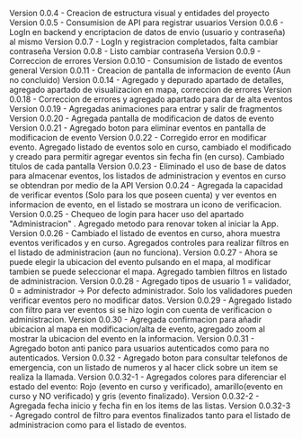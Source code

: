 Version 0.0.4 - Creacion de estructura visual y entidades del proyecto
Version 0.0.5 - Consumision de API para registrar usuarios
Version 0.0.6 - LogIn en backend y encriptacion de datos de envio (usuario y contraseña) al mismo
Version 0.0.7 - LogIn y registracion completados, falta cambiar contraseña
Version 0.0.8 - Listo cambiar contraseña
Version 0.0.9 - Correccion de errores
Version 0.0.10 - Consumision de listado de eventos general
Version 0.0.11 - Creacion de pantalla de informacion de evento (Aun no concluido)
Version 0.0.14 - Agregado y depurado apartado de detalles, agregado apartado de visualizacion en mapa, correccion de errores
Version 0.0.18 - Correccion de errores y agregado apartado para dar de alta eventos
Version 0.0.19 - Agregadas animaciones para entrar y salir de fragmentos
Version 0.0.20 - Agregada pantalla de modificacion de datos de evento
Version 0.0.21 - Agregado boton para eliminar eventos en pantalla de modificacion de evento
Version 0.0.22 - Corregido error en modificar evento. Agregado listado de eventos solo en curso, cambiado el modificado y creado para permitir agregar eventos sin fecha fin (en curso). Cambiado titulos de cada pantalla
Version 0.0.23 - Eliminado el uso de base de datos para almacenar eventos, los listados de administracion y eventos en curso se obtendran por medio de la API
Version 0.0.24 - Agregada la capacidad de verificar eventos (Solo para los que poseen cuenta) y ver eventos en informacion de evento, en el listado se mostrara un icono de verificacion.
Version 0.0.25 - Chequeo de login para hacer uso del apartado "Administracion" . Agregado metodo para renovar token al iniciar la App.
Version 0.0.26 - Cambiado el listado de eventos en curso, ahora muestra eventos verificados y en curso. Agregados controles para realizar filtros en el listado de administracion (aun no funciona).
Version 0.0.27 - Ahora se puede elegir la ubicacion del evento pulsando en el mapa, al modificar tambien se puede seleccionar el mapa. Agregado tambien filtros en listado de administracion.
Version 0.0.28 - Agregado tipos de usuario 1 = validador, 0 = administrador -> Por defecto administrador. Solo los validadores pueden verificar eventos pero no modificar datos.
Version 0.0.29 - Agregado listado con filtro para ver eventos si se hizo login con cuenta de verificacion o administracion.
Version 0.0.30 - Agregada confirmacion para añadir ubicacion al mapa en modificacion/alta de evento, agregado zoom al mostrar la ubicacion del evento en la informacion.
Version 0.0.31 - Agregado boton anti panico para usuarios autenticados como para no autenticados.
Version 0.0.32 - Agregado boton para consultar telefonos de emergencia, con un listado de numeros y al hacer click sobre un item se realiza la llamada.
Version 0.0.32-1 - Agregados colores para diferenciar el estado del evento: Rojo (evento en curso y verificado), amarillo(evento en curso y NO verificado) y gris (evento finalizado).
Version 0.0.32-2 - Agregada fecha inicio y fecha fin en los items de las listas.
Version 0.0.32-3 - Agregado control de filtro para eventos finalizados tanto para el listado de administracion como para el listado de eventos.
